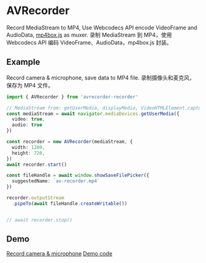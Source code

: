 # AVRecorder

Record MediaStream to MP4, Use Webcodecs API encode VideoFrame and AudioData, [mp4box.js](https://github.com/gpac/mp4box.js) as muxer.
录制 MediaStream 到 MP4，使用 Webcodecs API 编码 VideoFrame、AudioData，mp4box.js 封装。

## Example
Record camera & microphone, save data to MP4 file.
录制摄像头和麦克风，保存为 MP4 文件。

```ts
import { AVRecorder } from 'avrecorder-recorder'

// MediaStream from: getUserMedia, displayMedia, VideoHTMLElement.captureStream, VideoCanvasElement.captureStream, AVCanvas.captureStream etc...
const mediaStream = await navigator.mediaDevices.getUserMedia({
  video: true,
  audio: true
})

const recorder = new AVRecorder(mediaStream, {
  width: 1280,
  height: 720,
})
await recorder.start()

const fileHandle = await window.showSaveFilePicker({
  suggestedName: `av-recorder.mp4`
})

recorder.outputStream
  .pipeTo(await fileHandle.createWritable())


// await recorder.stop()
```

## Demo
[Record camera & microphone](https://github.com/Dragon-S/WebAV/demo/record-usermedia.html)
[Demo code](./demo/record-usermedia.ts)